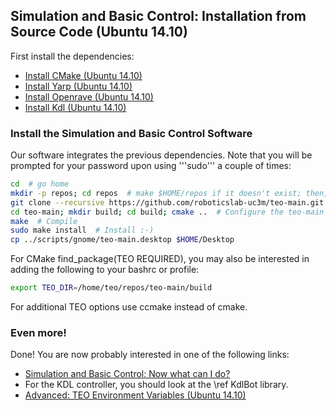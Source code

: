 ## Simulation and Basic Control: Installation from Source Code (Ubuntu 14.10)

First install the dependencies:
- [Install CMake (Ubuntu 14.10)](teo_install_cmake_on_ubuntu_14_10.md)
- [Install Yarp (Ubuntu 14.10)](teo_install_yarp_on_ubuntu_14_10.md)
- [Install Openrave (Ubuntu 14.10)](teo_install_openrave_on_ubuntu_14_10.md)
- [Install Kdl (Ubuntu 14.10)](teo_install_kdl_on_ubuntu_14_10.md)

### Install the Simulation and Basic Control Software

Our software integrates the previous dependencies. Note that you will be prompted for your password upon using '''sudo''' a couple of times:

```bash
cd  # go home
mkdir -p repos; cd repos  # make $HOME/repos if it doesn't exist; then, enter it
git clone --recursive https://github.com/roboticslab-uc3m/teo-main.git  # Download teo-main software from the repository; Use --recursive to get embedded repositories (technically, git submodules)
cd teo-main; mkdir build; cd build; cmake ..  # Configure the teo-main software
make  # Compile
sudo make install  # Install :-)
cp ../scripts/gnome/teo-main.desktop $HOME/Desktop
```

For CMake find_package(TEO REQUIRED), you may also be interested in adding the following to your bashrc or profile:
```bash
export TEO_DIR=/home/teo/repos/teo-main/build
```

For additional TEO options use ccmake instead of cmake.

### Even more!

Done! You are now probably interested in one of the following links:
- [Simulation and Basic Control: Now what can I do?]( teo_post_install.md )
- For the KDL controller, you should look at the \ref KdlBot library.
- [Advanced: TEO Environment Variables (Ubuntu 14.10)]( teo_environment_variables.md )

